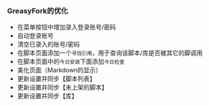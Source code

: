 ### GreasyFork的优化

* 在菜单按钮中增加录入登录账号/密码
* 自动登录账号
* 清空已录入的账号/密码
* 在脚本页面添加一个`寻找引用`，用于查询该脚本/库是否被其它的脚调用
* 在脚本页面中的`今日安装`下面添加`今日检查`
* 美化页面（Markdown的显示）
* 更新设置并同步【脚本列表】
* 更新设置并同步【未上架的脚本】
* 更新设置并同步【库】
